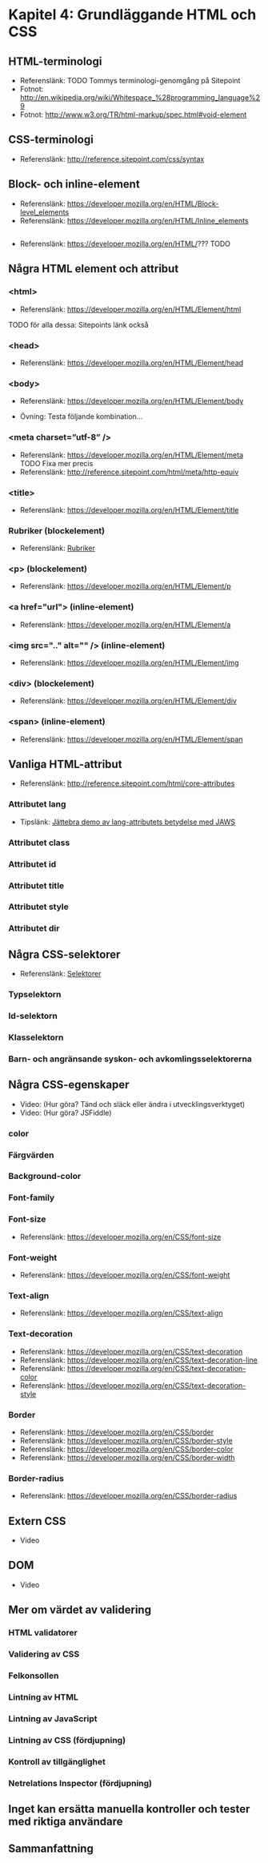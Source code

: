 # Kapitel 4: Grundläggande HTML och CSS

## HTML-terminologi

 * Referenslänk: TODO Tommys terminologi-genomgång på Sitepoint
 * Fotnot: http://en.wikipedia.org/wiki/Whitespace_%28programming_language%29
 * Fotnot: http://www.w3.org/TR/html-markup/spec.html#void-element

## CSS-terminologi

 * Referenslänk: http://reference.sitepoint.com/css/syntax

## Block- och inline-element

 * Referenslänk: https://developer.mozilla.org/en/HTML/Block-level_elements
 * Referenslänk: https://developer.mozilla.org/en/HTML/Inline_elements

## <!-- kommentarer i HTML -->

 * Referenslänk: https://developer.mozilla.org/en/HTML/???  TODO 

## Några HTML element och attribut

### \<html>

 * Referenslänk: https://developer.mozilla.org/en/HTML/Element/html

TODO för alla dessa: Sitepoints länk också

### \<head>

 * Referenslänk: https://developer.mozilla.org/en/HTML/Element/head

### \<body>

 * Referenslänk: https://developer.mozilla.org/en/HTML/Element/body
 
 * Övning: Testa följande kombination...

### \<meta charset=”utf-8” />

 * Referenslänk: https://developer.mozilla.org/en/HTML/Element/meta TODO Fixa mer precis
 * Referenslänk: http://reference.sitepoint.com/html/meta/http-equiv

### \<title>

 * Referenslänk: https://developer.mozilla.org/en/HTML/Element/title

### Rubriker (blockelement)

 * Referenslänk: [Rubriker](https://developer.mozilla.org/en/HTML/Element/Heading_Elements)

### \<p> (blockelement)

 * Referenslänk: https://developer.mozilla.org/en/HTML/Element/p

### \<a href="url"> (inline-element)

 * Referenslänk: https://developer.mozilla.org/en/HTML/Element/a

### \<img src=".." alt="" /> (inline-element)

 * Referenslänk: https://developer.mozilla.org/en/HTML/Element/img

### \<div> (blockelement)

 * Referenslänk: https://developer.mozilla.org/en/HTML/Element/div

### \<span> (inline-element)

 * Referenslänk: https://developer.mozilla.org/en/HTML/Element/span

## Vanliga HTML-attribut

 * Referenslänk: http://reference.sitepoint.com/html/core-attributes

### Attributet lang

 * Tipslänk: [Jättebra demo av lang-attributets betydelse med JAWS](http://www.youtube.com/watch?v=0-zrRixNw_A&NR=1)

### Attributet class
### Attributet id
### Attributet title
### Attributet style
### Attributet dir

## Några CSS-selektorer

 * Referenslänk: [Selektorer](https://developer.mozilla.org/en/CSS/Getting_Started/Selectors)

### Typselektorn
### Id-selektorn
### Klasselektorn
### Barn- och angränsande syskon- och avkomlingsselektorerna

## Några CSS-egenskaper

 * Video: (Hur göra? Tänd och släck eller ändra i utvecklingsverktyget)
 * Video: (Hur göra? JSFiddle)

### color
### Färgvärden
### Background-color

### Font-family

### Font-size

 * Referenslänk: https://developer.mozilla.org/en/CSS/font-size

### Font-weight

 * Referenslänk: https://developer.mozilla.org/en/CSS/font-weight

### Text-align

 * Referenslänk: https://developer.mozilla.org/en/CSS/text-align

### Text-decoration

 * Referenslänk: https://developer.mozilla.org/en/CSS/text-decoration
 * Referenslänk: https://developer.mozilla.org/en/CSS/text-decoration-line
 * Referenslänk: https://developer.mozilla.org/en/CSS/text-decoration-color
 * Referenslänk: https://developer.mozilla.org/en/CSS/text-decoration-style

### Border

 * Referenslänk: https://developer.mozilla.org/en/CSS/border
 * Referenslänk: https://developer.mozilla.org/en/CSS/border-style
 * Referenslänk: https://developer.mozilla.org/en/CSS/border-color
 * Referenslänk: https://developer.mozilla.org/en/CSS/border-width

### Border-radius

 * Referenslänk: https://developer.mozilla.org/en/CSS/border-radius

## Extern CSS

 * Video

## DOM

 * Video

## Mer om värdet av validering
### HTML validatorer
### Validering av CSS
### Felkonsollen
### Lintning av HTML
### Lintning av JavaScript
### Lintning av CSS (fördjupning)
### Kontroll av tillgänglighet
### Netrelations Inspector (fördjupning)
## Inget kan ersätta manuella kontroller och tester med riktiga användare

## Sammanfattning


